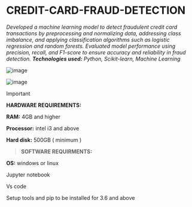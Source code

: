 # CREDIT-CARD-FRAUD-DETECTION
_Developed a machine learning model to detect fraudulent credit card transactions by preprocessing and normalizing data, addressing class imbalance, and applying classification algorithms such as logistic regression and random forests. Evaluated model performance using precision, recall, and F1-score to ensure accuracy and reliability in fraud detection. 
**Technologies used:** Python, Scikit-learn, Machine Learning_

![image](https://github.com/user-attachments/assets/af5af61f-4e00-4d72-9cff-87f58e9fcce0)

![image](https://github.com/user-attachments/assets/423f9309-cb23-44b9-b6ce-7e280e686f31)


> [!IMPORTANT]
> **HARDWARE REQUIREMENTS:**

**RAM:** 4GB and higher

**Processor:** intel i3 and above

**Hard disk:** 500GB ( minimum )

> **SOFTWARE REQUIRMENTS:**

**OS:** windows or linux

Jupyter notebook

Vs code

Setup tools and pip to be installed for 3.6 and above
